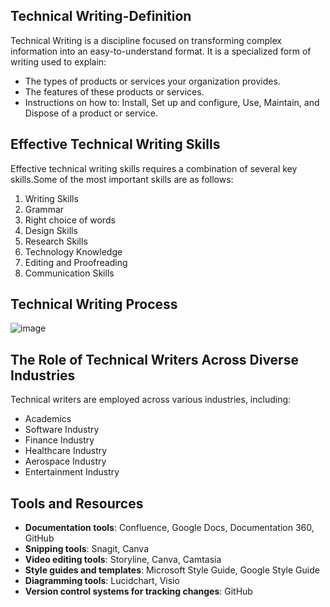 ## Technical Writing-Definition 
Technical Writing is a discipline focused on transforming complex information into an easy-to-understand format. It is a specialized form of writing used to explain:

<ul><li>The types of products or services your organization provides.</li>
<li>The features of these products or services.</li>
<li>Instructions on how to: Install, Set up and configure, Use, Maintain, and Dispose of a product or service.</li></ul> 


## Effective Technical Writing Skills 
Effective technical writing skills requires a combination of several key skills.Some of the most important skills are as follows:
<ol><li> Writing Skills</li>
  <li>Grammar</li>
  <li>Right choice of words</li>
  <li>Design Skills</li>  
<li>Research Skills</li>
<li>Technology Knowledge</li>
<li>Editing and Proofreading</li>
<li>Communication Skills</li>
</ol>


## Technical Writing Process 
![image](https://github.com/user-attachments/assets/dcfddf9e-cfde-4170-8050-91c9f08fd7cb)  


## The Role of Technical Writers Across Diverse Industries
Technical writers are employed across various industries, including: 
<ul><li>Academics</li>
<li>Software Industry</li>
<li>Finance Industry</li>
<li>Healthcare Industry</li>
<li>Aerospace Industry</li>
<li>Entertainment Industry</li></ul>

## Tools and Resources
<ul><li><b>Documentation tools</b>: Confluence, Google Docs, Documentation 360, GitHub</li>
<li><b>Snipping tools</b>: Snagit, Canva</li>
<li><b>Video editing tools</b>: Storyline, Canva, Camtasia</li>
<li><b>Style guides and templates</b>: Microsoft Style Guide, Google Style Guide</li>
<li><b>Diagramming tools</b>: Lucidchart, Visio</li>
<li><b>Version control systems for tracking changes</b>: GitHub</li></ul>



 











